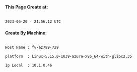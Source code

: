 
   
#### This Page Create at:

```bash

2023-06-20 - 21:56:12 UTC

```

#### Create By Machine:

```bash

Host Name : fv-az799-729

platform  : Linux-5.15.0-1039-azure-x86_64-with-glibc2.35

Ip Local  : 10.1.0.46

```

